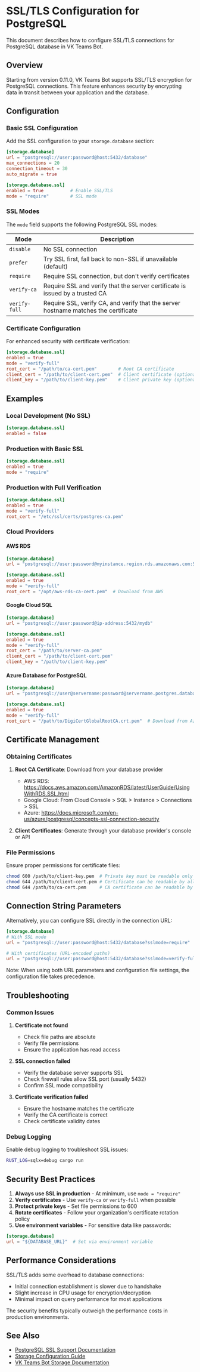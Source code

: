 # SSL/TLS Configuration for PostgreSQL

This document describes how to configure SSL/TLS connections for PostgreSQL database in VK Teams Bot.

## Overview

Starting from version 0.11.0, VK Teams Bot supports SSL/TLS encryption for PostgreSQL connections. This feature enhances security by encrypting data in transit between your application and the database.

## Configuration

### Basic SSL Configuration

Add the SSL configuration to your `storage.database` section:

```toml
[storage.database]
url = "postgresql://user:password@host:5432/database"
max_connections = 20
connection_timeout = 30
auto_migrate = true

[storage.database.ssl]
enabled = true          # Enable SSL/TLS
mode = "require"        # SSL mode
```

### SSL Modes

The `mode` field supports the following PostgreSQL SSL modes:

| Mode | Description |
|------|-------------|
| `disable` | No SSL connection |
| `prefer` | Try SSL first, fall back to non-SSL if unavailable (default) |
| `require` | Require SSL connection, but don't verify certificates |
| `verify-ca` | Require SSL and verify that the server certificate is issued by a trusted CA |
| `verify-full` | Require SSL, verify CA, and verify that the server hostname matches the certificate |

### Certificate Configuration

For enhanced security with certificate verification:

```toml
[storage.database.ssl]
enabled = true
mode = "verify-full"
root_cert = "/path/to/ca-cert.pem"        # Root CA certificate
client_cert = "/path/to/client-cert.pem"  # Client certificate (optional)
client_key = "/path/to/client-key.pem"    # Client private key (optional)
```

## Examples

### Local Development (No SSL)

```toml
[storage.database.ssl]
enabled = false
```

### Production with Basic SSL

```toml
[storage.database.ssl]
enabled = true
mode = "require"
```

### Production with Full Verification

```toml
[storage.database.ssl]
enabled = true
mode = "verify-full"
root_cert = "/etc/ssl/certs/postgres-ca.pem"
```

### Cloud Providers

#### AWS RDS

```toml
[storage.database]
url = "postgresql://user:password@myinstance.region.rds.amazonaws.com:5432/mydb"

[storage.database.ssl]
enabled = true
mode = "verify-full"
root_cert = "/opt/aws-rds-ca-cert.pem"  # Download from AWS
```

#### Google Cloud SQL

```toml
[storage.database]
url = "postgresql://user:password@ip-address:5432/mydb"

[storage.database.ssl]
enabled = true
mode = "verify-full"
root_cert = "/path/to/server-ca.pem"
client_cert = "/path/to/client-cert.pem"
client_key = "/path/to/client-key.pem"
```

#### Azure Database for PostgreSQL

```toml
[storage.database]
url = "postgresql://user@servername:password@servername.postgres.database.azure.com:5432/mydb"

[storage.database.ssl]
enabled = true
mode = "verify-full"
root_cert = "/path/to/DigiCertGlobalRootCA.crt.pem"  # Download from Azure
```

## Certificate Management

### Obtaining Certificates

1. **Root CA Certificate**: Download from your database provider
   - AWS RDS: https://docs.aws.amazon.com/AmazonRDS/latest/UserGuide/UsingWithRDS.SSL.html
   - Google Cloud: From Cloud Console > SQL > Instance > Connections > SSL
   - Azure: https://docs.microsoft.com/en-us/azure/postgresql/concepts-ssl-connection-security

2. **Client Certificates**: Generate through your database provider's console or API

### File Permissions

Ensure proper permissions for certificate files:

```bash
chmod 600 /path/to/client-key.pem  # Private key must be readable only by owner
chmod 644 /path/to/client-cert.pem # Certificate can be readable by all
chmod 644 /path/to/ca-cert.pem     # CA certificate can be readable by all
```

## Connection String Parameters

Alternatively, you can configure SSL directly in the connection URL:

```toml
[storage.database]
# With SSL mode
url = "postgresql://user:password@host:5432/database?sslmode=require"

# With certificates (URL-encoded paths)
url = "postgresql://user:password@host:5432/database?sslmode=verify-full&sslrootcert=/path/to/ca.pem"
```

Note: When using both URL parameters and configuration file settings, the configuration file takes precedence.

## Troubleshooting

### Common Issues

1. **Certificate not found**
   - Check file paths are absolute
   - Verify file permissions
   - Ensure the application has read access

2. **SSL connection failed**
   - Verify the database server supports SSL
   - Check firewall rules allow SSL port (usually 5432)
   - Confirm SSL mode compatibility

3. **Certificate verification failed**
   - Ensure the hostname matches the certificate
   - Verify the CA certificate is correct
   - Check certificate validity dates

### Debug Logging

Enable debug logging to troubleshoot SSL issues:

```bash
RUST_LOG=sqlx=debug cargo run
```

## Security Best Practices

1. **Always use SSL in production** - At minimum, use `mode = "require"`
2. **Verify certificates** - Use `verify-ca` or `verify-full` when possible
3. **Protect private keys** - Set file permissions to 600
4. **Rotate certificates** - Follow your organization's certificate rotation policy
5. **Use environment variables** - For sensitive data like passwords:

```toml
[storage.database]
url = "${DATABASE_URL}"  # Set via environment variable
```

## Performance Considerations

SSL/TLS adds some overhead to database connections:
- Initial connection establishment is slower due to handshake
- Slight increase in CPU usage for encryption/decryption
- Minimal impact on query performance for most applications

The security benefits typically outweigh the performance costs in production environments.

## See Also

- [PostgreSQL SSL Support Documentation](https://www.postgresql.org/docs/current/ssl-tcp.html)
- [Storage Configuration Guide](../examples/vkteams-bot-config.toml)
- [VK Teams Bot Storage Documentation](../crates/vkteams-bot/src/storage/README.md)